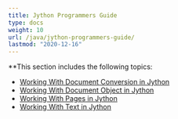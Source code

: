 ```yaml
---
title: Jython Programmers Guide
type: docs
weight: 10
url: /java/jython-programmers-guide/
lastmod: "2020-12-16"
---
```


**This section includes the following topics:

- [Working With Document Conversion in Jython](/pdf/java/working-with-document-conversion-in-jython/)
- [Working With Document Object in Jython](/pdf/java/working-with-document-object-in-jython/)
- [Working With Pages in Jython](/pdf/java/working-with-pages-in-jython/)
- [Working With Text in Jython](/pdf/java/working-with-text-in-jython/)
